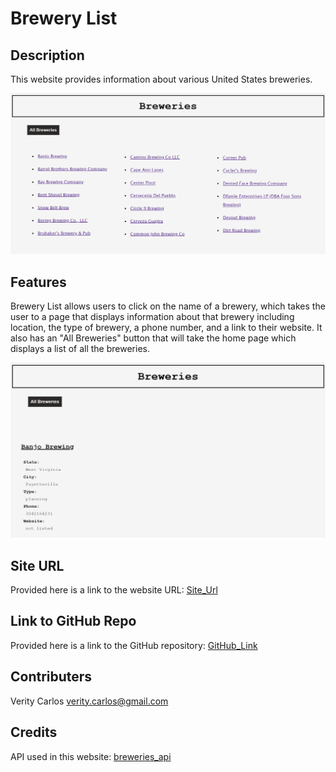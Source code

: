 # Brewery List

## Description
This website provides information about various United States breweries. 

![website image](readmepic.png)

## Features
Brewery List allows users to click on the name of a brewery, which takes the user to a page that displays information about that brewery including location, the type of brewery, a phone number, and a link to their website. It also has an "All Breweries" button that will take the home page which displays a list of all the breweries. 

![brewery info page](breweryinfopage.png)

## Site URL
Provided here is a link to the website URL:
[Site_Url](https://veritycarlos.github.io/brewery-list/)

## Link to GitHub Repo
Provided here is a link to the GitHub repository:
[GitHub_Link](https://github.com/veritycarlos/brewery-list)

## Contributers
Verity Carlos <verity.carlos@gmail.com>

## Credits
API used in this website:
[breweries_api](https://api.openbrewerydb.org/breweries)

